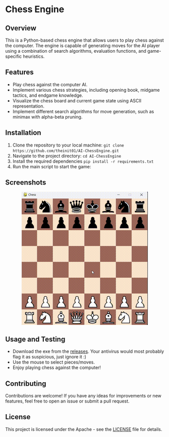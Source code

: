
# Chess Engine
## Overview 
This is a Python-based chess engine that allows users to play chess against the computer. The engine is capable of generating moves for the AI player using a combination of search algorithms, evaluation functions, and game-specific heuristics.




## Features  
- Play chess against the computer AI. 
-  Implement various chess strategies, including opening book, midgame tactics, and endgame knowledge. 
-  Visualize the chess board and current game state using ASCII representation. 
-  Implement different search algorithms for move generation, such as minimax with alpha-beta pruning. 

 ##  Installation  
1. Clone the repository to your local machine:
`git clone https://github.com/theinit01/AI-ChessEngine.git`
2. Navigate to the project directory:
		`cd AI-ChessEngine`
3. Install the required dependencies
   		`pip install -r requirements.txt`
4. Run the main script to start the game: 


## Screenshots

<div align = "center">
    <img src="https://github.com/theinit01/AI-ChessEngine/blob/main/assets/screen.gif" alt="Animated GIF" />
</div>


## Usage and Testing

- Download the exe from the [releases](https://github.com/theinit01/AI-ChessEngine/releases). Your antivirus would most probably flag it as suspicious, just ignore it :)
- Use the mouse to select pieces/moves. 
- Enjoy playing chess against the computer!
  

## Contributing

Contributions are welcome! If you have any ideas for improvements or new features, feel free to open an issue or submit a pull request.

## License

This project is licensed under the Apache - see the [LICENSE](LICENSE) file for details.
